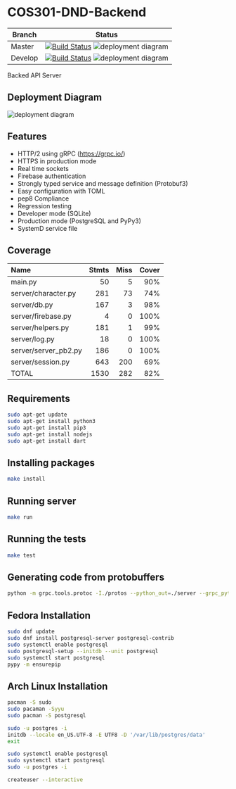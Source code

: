 # COS301-DND-Backend

| Branch  |                                                                               Status                                                                               |
| ------- | :----------------------------------------------------------------------------------------------------------------------------------------------------------------: |
| Master  | [![Build Status](https://travis-ci.org/COS301-OptimizePrime/COS301_DND_Backend.svg?branch=master)](https://travis-ci.org/COS301-OptimizePrime/COS301_DND_Backend)  ![deployment diagram](https://img.shields.io/badge/coverage-82%25-brightgreen.svg)|
| Develop | [![Build Status](https://travis-ci.org/COS301-OptimizePrime/COS301_DND_Backend.svg?branch=develop)](https://travis-ci.org/COS301-OptimizePrime/COS301_DND_Backend) ![deployment diagram](https://img.shields.io/badge/coverage-82%25-brightgreen.svg) |

Backed API Server

## Deployment Diagram
![deployment diagram](https://i.imgur.com/DFwdbp0.jpg)

## Features

- HTTP/2 using gRPC (https://grpc.io/)
- HTTPS in production mode
- Real time sockets
- Firebase authentication
- Strongly typed service and message definition (Protobuf3)
- Easy configuration with TOML
- pep8 Compliance
- Regression testing
- Developer mode (SQLite)
- Production mode (PostgreSQL and PyPy3)
- SystemD service file


## Coverage

|Name                          |Stmts  | Miss| Cover|
|:-----------------------------|-----:|----:|-----:|
|main.py                 |  50    |  5   | 90%|
|server/character.py     | 281    | 73   | 74%|
|server/db.py            | 167    |  3   | 98%|
|server/firebase.py      |   4    |  0   |100%|
|server/helpers.py       | 181    |  1   | 99%|
|server/log.py           |  18    |  0   |100%|
|server/server_pb2.py    | 186    |  0   |100%|
|server/session.py       | 643    |200   | 69%|
|TOTAL                   |1530    |282   | 82%|


## Requirements

```bash
sudo apt-get update
sudo apt-get install python3
sudo apt-get install pip3
sudo apt-get install nodejs
sudo apt-get install dart
```

## Installing packages

```bash
make install
```

## Running server

```bash
make run
```

## Running the tests

```bash
make test
```

## Generating code from protobuffers

```bash
python -m grpc.tools.protoc -I./protos --python_out=./server --grpc_python_out=./server ./protos/server.proto
```

## Fedora Installation
```bash
sudo dnf update
sudo dnf install postgresql-server postgresql-contrib
sudo systemctl enable postgresql
sudo postgresql-setup --initdb --unit postgresql
sudo systemctl start postgresql
pypy -m ensurepip
```

## Arch Linux Installation
```bash
pacman -S sudo
sudo pacaman -Syyu
sudo pacman -S postgresql

sudo -u postgres -i
initdb --locale en_US.UTF-8 -E UTF8 -D '/var/lib/postgres/data'
exit

sudo systemctl enable postgresql
sudo systemctl start postgresql
sudo -u postgres -i

createuser --interactive
```